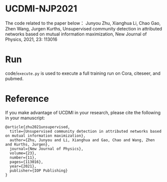 # UCDMI-NJP2021
The code related to the paper below：
Junyou Zhu, Xianghua Li, Chao Gao, Zhen Wang, Jurgen Kurths, Unsupervised community detection in attributed networks based on mutual information maximization, New Journal of Physics, 2021, 23: 113016

# Run

code/`execute.py` is used to execute a full training run on Cora, citeseer, and pubmed.

# Reference
If you make advantage of UCDMI in your research, please cite the following in your manuscript:

```
@article{zhu2021unsupervised,
  title={Unsupervised community detection in attributed networks based on mutual information maximization},
  author={Zhu, Junyou and Li, Xianghua and Gao, Chao and Wang, Zhen and Kurths, Jurgen},
  journal={New Journal of Physics},
  volume={23},
  number={11},
  pages={113016},
  year={2021},
  publisher={IOP Publishing}
}
```
